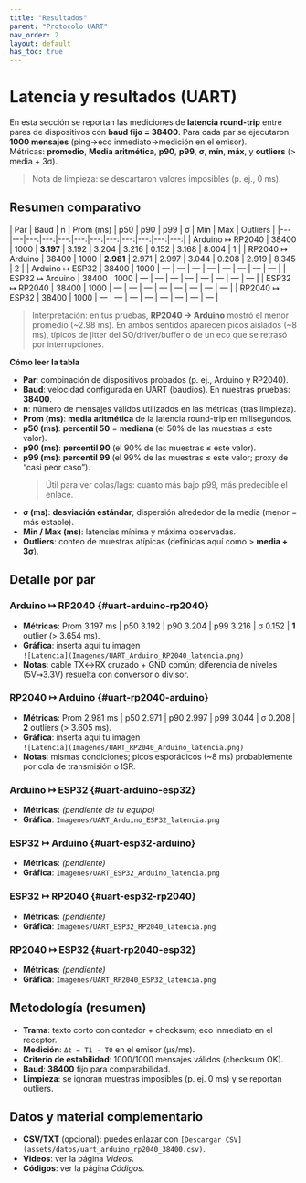 ```yaml
---
title: "Resultados"
parent: "Protocolo UART"
nav_order: 2
layout: default
has_toc: true
---
```


# Latencia y resultados (UART)

En esta sección se reportan las mediciones de **latencia round-trip** entre pares de dispositivos con **baud fijo = 38400**. Para cada par se ejecutaron **1000 mensajes** (ping→eco inmediato→medición en el emisor).  
Métricas: **promedio**, **Media aritmética**, **p90**, **p99**, **σ**, **mín**, **máx**, y **outliers** (> media + 3σ).

> Nota de limpieza: se descartaron valores imposibles (p. ej., 0 ms).

## Resumen comparativo

| Par | Baud | n | Prom (ms) | p50 | p90 | p99 | σ | Min | Max | Outliers |
|---|---|---:|---:|---:|---:|---:|---:|---:|---:|---:|---:|
| Arduino ↦ RP2040 | 38400 | 1000 | **3.197** | 3.192 | 3.204 | 3.216 | 0.152 | 3.168 | 8.004 | 1 |
| RP2040 ↦ Arduino | 38400 | 1000 | **2.981** | 2.971 | 2.997 | 3.044 | 0.208 | 2.919 | 8.345 | 2 |
| Arduino ↦ ESP32 | 38400 | 1000 | — | — | — | — | — | — | — | — |
| ESP32 ↦ Arduino | 38400 | 1000 | — | — | — | — | — | — | — | — |
| ESP32 ↦ RP2040 | 38400 | 1000 | — | — | — | — | — | — | — | — |
| RP2040 ↦ ESP32 | 38400 | 1000 | — | — | — | — | — | — | — | — |

> Interpretación: en tus pruebas, **RP2040 → Arduino** mostró el menor promedio (~2.98 ms). En ambos sentidos aparecen picos aislados (~8 ms), típicos de jitter del SO/driver/buffer o de un eco que se retrasó por interrupciones.

**Cómo leer la tabla**

- **Par**: combinación de dispositivos probados (p. ej., Arduino y RP2040).
- **Baud**: velocidad configurada en UART (baudios). En nuestras pruebas: **38400**.
- **n**: número de mensajes válidos utilizados en las métricas (tras limpieza).
- **Prom (ms)**: **media aritmética** de la latencia round-trip en milisegundos.
- **p50 (ms)**: **percentil 50** = **mediana** (el 50% de las muestras ≤ este valor).  
- **p90 (ms)**: **percentil 90** (el 90% de las muestras ≤ este valor).  
- **p99 (ms)**: **percentil 99** (el 99% de las muestras ≤ este valor; proxy de “casi peor caso”).  
  > Útil para ver colas/lags: cuanto más bajo p99, más predecible el enlace.
- **σ (ms)**: **desviación estándar**; dispersión alrededor de la media (menor = más estable).
- **Min / Max (ms)**: latencias mínima y máxima observadas.
- **Outliers**: conteo de muestras atípicas (definidas aquí como > **media + 3σ**). 


## Detalle por par

### Arduino ↦ RP2040  {#uart-arduino-rp2040}
- **Métricas**: Prom 3.197 ms | p50 3.192 | p90 3.204 | p99 3.216 | σ 0.152 | **1** outlier (> 3.654 ms).  
- **Gráfica**: inserta aquí tu imagen  
  `![Latencia](Imagenes/UART_Arduino_RP2040_latencia.png)`  
- **Notas**: cable TX↔RX cruzado + GND común; diferencia de niveles (5V↦3.3V) resuelta con conversor o divisor.

### RP2040 ↦ Arduino  {#uart-rp2040-arduino}
- **Métricas**: Prom 2.981 ms | p50 2.971 | p90 2.997 | p99 3.044 | σ 0.208 | **2** outliers (> 3.605 ms).  
- **Gráfica**: inserta aquí tu imagen  
  `![Latencia](Imagenes/UART_RP2040_Arduino_latencia.png)`  
- **Notas**: mismas condiciones; picos esporádicos (~8 ms) probablemente por cola de transmisión o ISR.

### Arduino ↦ ESP32  {#uart-arduino-esp32}
- **Métricas**: *(pendiente de tu equipo)*  
- **Gráfica**: `Imagenes/UART_Arduino_ESP32_latencia.png`

### ESP32 ↦ Arduino  {#uart-esp32-arduino}
- **Métricas**: *(pendiente)*  
- **Gráfica**: `Imagenes/UART_ESP32_Arduino_latencia.png`

### ESP32 ↦ RP2040  {#uart-esp32-rp2040}
- **Métricas**: *(pendiente)*  
- **Gráfica**: `Imagenes/UART_ESP32_RP2040_latencia.png`

### RP2040 ↦ ESP32  {#uart-rp2040-esp32}
- **Métricas**: *(pendiente)*  
- **Gráfica**: `Imagenes/UART_RP2040_ESP32_latencia.png`

## Metodología (resumen)
- **Trama**: texto corto con contador + checksum; eco inmediato en el receptor.  
- **Medición**: `Δt = T1 - T0` en el emisor (μs/ms).  
- **Criterio de estabilidad**: 1000/1000 mensajes válidos (checksum OK).  
- **Baud**: **38400** fijo para comparabilidad.  
- **Limpieza**: se ignoran muestras imposibles (p. ej. 0 ms) y se reportan outliers.

## Datos y material complementario
- **CSV/TXT** (opcional): puedes enlazar con `[Descargar CSV](assets/datos/uart_arduino_rp2040_38400.csv)`.  
- **Videos**: ver la página *Videos*.  
- **Códigos**: ver la página *Códigos*.

